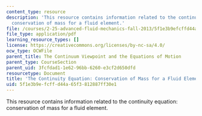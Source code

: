 ```yaml
---
content_type: resource
description: 'This resource contains information related to the continuity equation:
  conservation of mass for a fluid element.'
file: /courses/2-25-advanced-fluid-mechanics-fall-2013/5f1e3b9efcffd44a65f3812887ff30e1_MIT2_25F13_The_cont_equa.pdf
file_type: application/pdf
learning_resource_types: []
license: https://creativecommons.org/licenses/by-nc-sa/4.0/
ocw_type: OCWFile
parent_title: The Continuum Viewpoint and the Equations of Motion
parent_type: CourseSection
parent_uid: 3fcfdad1-1e62-96bb-6260-e3cf2d650dfd
resourcetype: Document
title: 'The Continuity Equation: Conservation of Mass for a Fluid Element'
uid: 5f1e3b9e-fcff-d44a-65f3-812887ff30e1
---
```

This resource contains information related to the continuity equation: conservation of mass for a fluid element.